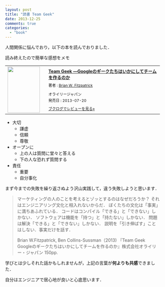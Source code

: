 ```yaml
---
layout: post
title: "読書 Team Geek"
date: 2013-12-25
comments: true
categories:
  - "book"
---
```


人間関係に悩んでおり，以下の本を読んでおりました．

読み終えたので簡単な感想をメモ

<div class="booklog_html"><table><tr><td class="booklog_html_image"><a href="http://www.amazon.co.jp/Team-Geek-%E2%80%95Google%E3%81%AE%E3%82%AE%E3%83%BC%E3%82%AF%E3%81%9F%E3%81%A1%E3%81%AF%E3%81%84%E3%81%8B%E3%81%AB%E3%81%97%E3%81%A6%E3%83%81%E3%83%BC%E3%83%A0%E3%82%92%E4%BD%9C%E3%82%8B%E3%81%AE%E3%81%8B-Brian-Fitzpatrick/dp/4873116309%3FSubscriptionId%3D0AVSM5SVKRWTFMG7ZR82%26tag%3Dbooklog.jp-22%26linkCode%3Dxm2%26camp%3D2025%26creative%3D165953%26creativeASIN%3D4873116309" target="_blank"><img src="http://ecx.images-amazon.com/images/I/41SlY0zvpKL._SL160_.jpg" width="105" height="150" style="border:0;border-radius:0;" /></a></td><td class="booklog_html_info" style="padding-left:20px;"><div class="booklog_html_title" style="margin-bottom:10px;font-size:14px;font-weight:bold;"><a href="http://www.amazon.co.jp/Team-Geek-%E2%80%95Google%E3%81%AE%E3%82%AE%E3%83%BC%E3%82%AF%E3%81%9F%E3%81%A1%E3%81%AF%E3%81%84%E3%81%8B%E3%81%AB%E3%81%97%E3%81%A6%E3%83%81%E3%83%BC%E3%83%A0%E3%82%92%E4%BD%9C%E3%82%8B%E3%81%AE%E3%81%8B-Brian-Fitzpatrick/dp/4873116309%3FSubscriptionId%3D0AVSM5SVKRWTFMG7ZR82%26tag%3Dbooklog.jp-22%26linkCode%3Dxm2%26camp%3D2025%26creative%3D165953%26creativeASIN%3D4873116309" target="_blank">Team Geek ―Googleのギークたちはいかにしてチームを作るのか</a></div><div style="margin-bottom:10px;"><div class="booklog_html_author" style="margin-bottom:15px;font-size:12px;;line-height:1.2em">著者 : <a href="http://booklog.jp/author/Brian+W.+Fitzpatrick" target="_blank">Brian W. Fitzpatrick</a></div><div class="booklog_html_manufacturer" style="margin-bottom:5px;font-size:12px;;line-height:1.2em">オライリージャパン</div><div class="booklog_html_release" style="font-size:12px;;line-height:1.2em">発売日 : 2013-07-20</div></div><div class="booklog_html_link_amazon"><a href="http://booklog.jp/item/1/4873116309" style="font-size:12px;" target="_blank">ブクログでレビューを見る»</a></div></td></tr></table></div>


* 大切
    * 謙虚
    * 信頼
    * 尊敬
* オープンに
    * 上の人は質問に堂々と答える
    * 下の人な恐れず質問する
* 責任
    * 重要
    * 自分事化

まず今までの失敗を繰り返さぬよう沢山実践して，違う失敗しようと思います．

> マーケティングの人のことを考えるとゾッとするのはなぜだろうか？
>   それはエンジニアリング文化と相入れないからだ．
> ぼくたちの文化は「事実」に満ちあふれている．
> コードはコンパイル「できる」と「できない」しかない．
> ソフトウェアは機能を「持つ」と「持たない」しかない．
> 問題は解決「できる」と「できない」しかない．
> 説明を「引き伸ばす」ことはしない．事実だけを話す．
>
> Brian W.Fitzpatrick, Ben Collins-Sussman（2013) 『Team Geek Googleのギークたちはいかにしてチームを作るのか』株式会社オライリー・ジャパン 150pp.

学びとは少しそれた話かもしれませんが，上記の言葉が**何よりも共感**できました．

自分はエンジニアで居心地が良いと心底思います．


